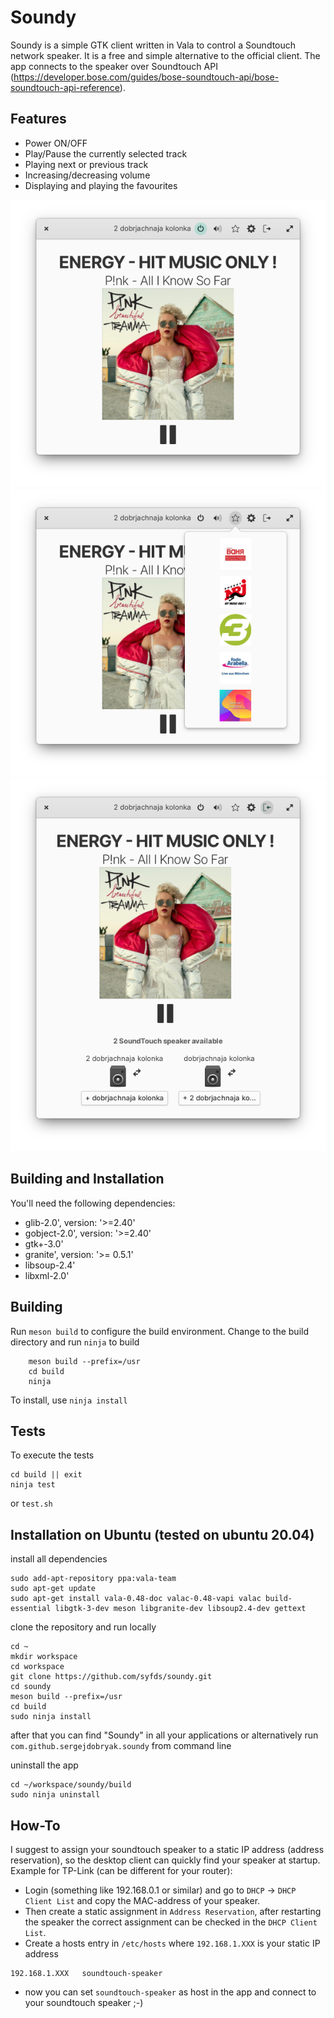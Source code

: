 # Soundy
Soundy is a simple GTK client written in Vala to control a Soundtouch network speaker. 
It is a free and simple alternative to the official client.
The app connects to the speaker over Soundtouch API (https://developer.bose.com/guides/bose-soundtouch-api/bose-soundtouch-api-reference).

## Features
* Power ON/OFF
* Play/Pause the currently selected track
* Playing next or previous track
* Increasing/decreasing volume
* Displaying and playing the favourites

![Soundy Screenshot](https://github.com/syfds/soundy/blob/master/data/screenshot/screenshot-1.png)
![Soundy Screenshot](https://github.com/syfds/soundy/blob/master/data/screenshot/screenshot-2.png)
![Soundy Screenshot](https://github.com/syfds/soundy/blob/master/data/screenshot/screenshot-3.png)

## Building and Installation
You'll need the following dependencies:

* glib-2.0', version: '>=2.40'
* gobject-2.0', version: '>=2.40'
* gtk+-3.0'
* granite', version: '>= 0.5.1'
* libsoup-2.4'
* libxml-2.0'

## Building

Run `meson build` to configure the build environment. Change to the build directory and run `ninja` to build
```
    meson build --prefix=/usr
    cd build
    ninja
```

To install, use `ninja install`

## Tests

To execute the tests
```
cd build || exit
ninja test
```

or `test.sh`

## Installation on Ubuntu (tested on ubuntu 20.04)

install all dependencies
```
sudo add-apt-repository ppa:vala-team
sudo apt-get update
sudo apt-get install vala-0.48-doc valac-0.48-vapi valac build-essential libgtk-3-dev meson libgranite-dev libsoup2.4-dev gettext
```

clone the repository and run locally
```
cd ~
mkdir workspace
cd workspace
git clone https://github.com/syfds/soundy.git
cd soundy
meson build --prefix=/usr
cd build
sudo ninja install
```
after that you can find "Soundy" in all your applications or alternatively run `com.github.sergejdobryak.soundy` from command line

uninstall the app
```
cd ~/workspace/soundy/build
sudo ninja uninstall
```

## How-To
I suggest to assign your soundtouch speaker to a static IP address (address reservation), so the desktop client can quickly find your speaker at startup. Example for TP-Link (can be different for your router):
* Login (something like 192.168.0.1 or similar) and go to `DHCP` -> `DHCP Client List` and copy the MAC-address of your speaker.
* Then create a static assignment in `Address Reservation`, after restarting the speaker the correct assignment can be checked in the `DHCP Client List`.
* Create a hosts entry in `/etc/hosts` where `192.168.1.XXX` is your static IP address
```
192.168.1.XXX   soundtouch-speaker
```
* now you can set `soundtouch-speaker` as host in the app and connect to your soundtouch speaker ;-)
